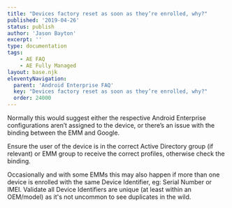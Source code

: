 ```yaml
---
title: "Devices factory reset as soon as they’re enrolled, why?"
published: '2019-04-26'
status: publish
author: 'Jason Bayton'
excerpt: ''
type: documentation
tags: 
    - AE FAQ
    - AE Fully Managed
layout: base.njk
eleventyNavigation:
  parent: 'Android Enterprise FAQ'
  key: "Devices factory reset as soon as they’re enrolled, why?"
  order: 24000
--- 
```

Normally this would suggest either the respective Android Enterprise configurations aren’t assigned to the device, or there’s an issue with the binding between the EMM and Google.

Ensure the user of the device is in the correct Active Directory group (if relevant) or EMM group to receive the correct profiles, otherwise check the binding.

Occasionally and with some EMMs this may also happen if more than one device is enrolled with the same Device Identifier, eg: Serial Number or IMEI. Validate all Device Identifiers are unique (at least within an OEM/model) as it's not uncommon to see duplicates in the wild.

